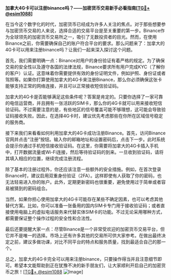 **加拿大4G卡可以注册binance吗？——加密货币交易新手必看指南[[TG💪+ @esim1088](https://t.me/s/esim1088)]**

在当今这个数字化的时代，加密货币已经成为许多人关注的焦点。对于那些想要参与加密货币交易的人来说，选择合适的交易平台是至关重要的第一步。Binance作为全球领先的加密货币交易所之一，吸引了无数投资者的目光。然而，在使用Binance之前，你需要确保自己的账户符合平台的要求。那么问题来了：加拿大的4G卡可以用来注册binance吗？让我们一起来深入探讨这个问题。

首先，我们需要明确一点：Binance对用户的身份验证有着严格的规定。为了确保交易的安全性以及遵守各国的法律法规，Binance要求所有用户完成KYC（了解你的客户）认证。这意味着你需要提供有效的身份证明文件，例如护照、身份证或者驾照等。如果你打算使用加拿大的4G卡来注册Binance，那么你必须确保这张卡能够支持正常的网络连接，并且可以正常接收短信验证码。

加拿大的4G卡是否能够满足这些条件呢？答案是肯定的。只要你选择了一家可靠的电信运营商，并且拥有一张活跃的SIM卡，那么你的4G卡就可以用来接收短信验证码。不过需要注意的是，有些地区的信号覆盖可能不够理想，这可能会导致验证码接收失败。因此，在选择4G卡时，建议优先考虑那些在你所在区域信号稳定的服务商。

接下来我们来看看如何利用加拿大的4G卡成功注册Binance。首先，访问Binance官网并点击“注册”按钮。输入你的邮箱地址和设置密码后，点击下一步。此时系统会提示你通过手机短信接收验证码。在这里，你需要将加拿大的4G卡插入手机中，打开数据流量或Wi-Fi连接，然后等待验证码的到来。一旦收到验证码，请将其填入相应的位置，继续完成注册流程。

除了基本的注册过程外，你还应该注意一些额外的安全措施。例如，在首次登录Binance时，建议启用双重身份验证（2FA）。这样即使有人获取了你的密码，也无法轻易进入你的账户。此外，定期更新密码也很重要，避免使用过于简单或者容易被猜到的密码组合。

当然，如果你担心使用加拿大的4G卡可能存在某些不确定因素，也可以考虑其他替代方案。比如，你可以准备一张备用的国内SIM卡专门用于接收验证码；或者直接使用电脑上的虚拟电话服务来代替实体SIM卡的功能。不过无论采用哪种方式，都需要保证整个操作过程的安全性和合法性。

最后还要提醒大家一点：尽管Binance是一个非常受欢迎的加密货币交易平台，但它并不是唯一的选择。市场上还有许多其他的交易所可供大家参考。在做出最终决定之前，建议多做功课，对比不同平台的特点和服务质量，找到最适合自己的那一个。

总之，加拿大的4G卡完全可以用来注册binance，只要操作得当并且注意细节即可。希望本文能帮助到正在犹豫不决的新手朋友们，让大家顺利开启自己的加密货币之旅！[[TG💪+ @esim1088](https://t.me/s/esim1088) ![Image](https://i.postimg.cc/4NQfJmqS/Snipaste-2025-05-13-00-14-12.png)]